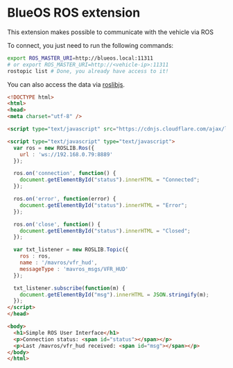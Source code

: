 # BlueOS ROS extension

This extension makes possible to communicate with the vehicle via ROS

To connect, you just need to run the following commands:
```sh
export ROS_MASTER_URI=http://blueos.local:11311
# or export ROS_MASTER_URI=http://<vehicle-ip>:11311
rostopic list # Done, you already have access to it!
```

You can also access the data via [roslibjs]([url](http://wiki.ros.org/roslibjs)http://wiki.ros.org/roslibjs).

```html
<!DOCTYPE html>
<html>
<head>
<meta charset="utf-8" />

<script type="text/javascript" src="https://cdnjs.cloudflare.com/ajax/libs/roslibjs/1.1.0/roslib.min.js"></script>

<script type="text/javascript" type="text/javascript">
  var ros = new ROSLIB.Ros({
    url : 'ws://192.168.0.79:8889'
  });

  ros.on('connection', function() {
    document.getElementById("status").innerHTML = "Connected";
  });

  ros.on('error', function(error) {
    document.getElementById("status").innerHTML = "Error";
  });

  ros.on('close', function() {
    document.getElementById("status").innerHTML = "Closed";
  });

  var txt_listener = new ROSLIB.Topic({
    ros : ros,
    name : '/mavros/vfr_hud',
    messageType : 'mavros_msgs/VFR_HUD'
  });

  txt_listener.subscribe(function(m) {
    document.getElementById("msg").innerHTML = JSON.stringify(m);
  });
</script>
</head>

<body>
  <h1>Simple ROS User Interface</h1>
  <p>Connection status: <span id="status"></span></p>
  <p>Last /mavros/vfr_hud received: <span id="msg"></span></p>
</body>
</html>
```
